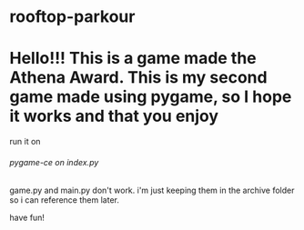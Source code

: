 # rooftop-parkour
<title> infinite scroller </title>

<h1>Hello!!! This is a game made the Athena Award. This is my second game made using pygame, so I hope it works and that you enjoy</h1>

run it on <h6>pygame-ce on index.py</h6>
game.py and main.py don't work. i'm just keeping them in the archive folder so i can reference them later.

have fun!
